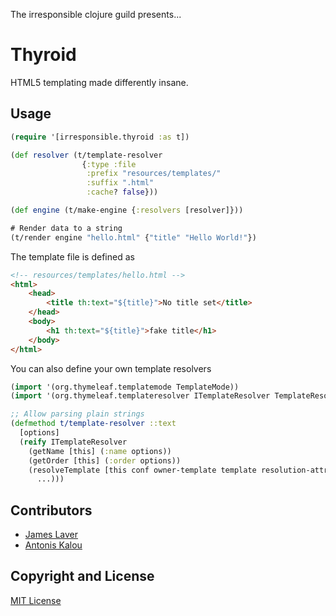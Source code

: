 The irresponsible clojure guild presents...

# Thyroid

HTML5 templating made differently insane.

## Usage

```clojure
(require '[irresponsible.thyroid :as t])

(def resolver (t/template-resolver 
                {:type :file
                 :prefix "resources/templates/"
                 :suffix ".html"
                 :cache? false}))

(def engine (t/make-engine {:resolvers [resolver]}))

# Render data to a string
(t/render engine "hello.html" {"title" "Hello World!"})
```

The template file is defined as

```html
<!-- resources/templates/hello.html -->
<html>
    <head>
        <title th:text="${title}">No title set</title>
    </head>
    <body>
        <h1 th:text="${title}">fake title</h1>
    </body>
</html>
```

You can also define your own template resolvers 

```clojure
(import '(org.thymeleaf.templatemode TemplateMode))
(import '(org.thymeleaf.templateresolver ITemplateResolver TemplateResolution))

;; Allow parsing plain strings
(defmethod t/template-resolver ::text
  [options]
  (reify ITemplateResolver
    (getName [this] (:name options))
    (getOrder [this] (:order options))
    (resolveTemplate [this conf owner-template template resolution-attrs]
      ...)))
```

## Contributors

* [James Laver](https://github.com/jjl)
* [Antonis Kalou](https://github.com/kalouantonis)

## Copyright and License

[MIT License](LICENSE)
